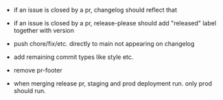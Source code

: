 - if an issue is closed by a pr, changelog should reflect that
- if an issue is closed by a pr, release-please should add "released" label together with version
- push chore/fix/etc. directly to main not appearing on changelog
- add remaining commit types like style etc.
- remove pr-footer



- when merging release pr, staging and prod deployment run. only prod should run.

